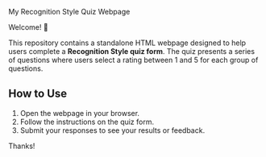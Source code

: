My Recognition Style Quiz Webpage

Welcome! 🎉

This repository contains a standalone HTML webpage designed to help users complete a **Recognition Style quiz form**. The quiz presents a series of questions where users select a rating between 1 and 5 for each group of questions.

## How to Use

1. Open the webpage in your browser.
2. Follow the instructions on the quiz form.
3. Submit your responses to see your results or feedback.


Thanks!
